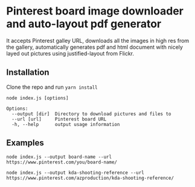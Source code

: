 # Pinterest board image downloader and auto-layout pdf generator

It accepts Pinterest galley URL, downloads all the images in high res 
from the gallery, automatically generates pdf and html document with nicely
layed out pictures using justified-layout from Flickr.


## Installation

Clone the repo and run `yarn install`

```
node index.js [options]

Options:
  --output [dir]  Directory to download pictures and files to
  --url [url]     Pinterest board URL
  -h, --help      output usage information
```

## Examples

```
node index.js --output board-name --url https://www.pinterest.com/you/board-name/
```

```
node index.js --output kda-shooting-reference --url https://www.pinterest.com/azproduction/kda-shooting-reference/
```
